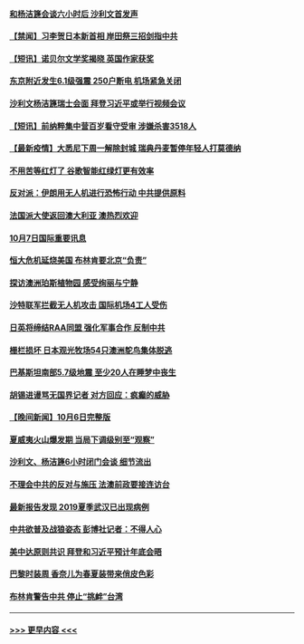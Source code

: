 #### [和杨洁篪会谈六小时后 沙利文首发声](../pages/prog202/a103237115.md?t=10080351) 
#### [【禁闻】习李贺日本新首相 岸田祭三招剑指中共](../pages/prog202/a103237000.md?t=10080351) 
#### [【短讯】诺贝尔文学奖揭晓 英国作家获奖](../pages/prog202/a103237055.md?t=10080351) 
#### [东京附近发生6.1级强震 250户断电 机场紧急关闭](../pages/prog202/a103236945.md?t=10080351) 
#### [沙利文杨洁篪瑞士会面 拜登习近平或举行视频会议](../pages/prog202/a103237005.md?t=10080351) 
#### [【短讯】前纳粹集中营百岁看守受审 涉嫌杀害3518人](../pages/prog202/a103237007.md?t=10080351) 
#### [【最新疫情】大悉尼下周一解除封城 瑞典丹麦暂停年轻人打莫德纳](../pages/prog202/a103236988.md?t=10080351) 
#### [不用苦等红灯了 谷歌智能红绿灯更有效率](../pages/prog202/a103236956.md?t=10080351) 
#### [反对派：伊朗用无人机进行恐怖行动 中共提供原料](../pages/prog202/a103236768.md?t=10080351) 
#### [法国派大使返回澳大利亚 澳热烈欢迎](../pages/prog202/a103236765.md?t=10080351) 
#### [10月7日国际重要讯息](../pages/prog202/a103236710.md?t=10080351) 
#### [恒大危机延烧美国 布林肯要北京“负责”](../pages/prog202/a103236689.md?t=10080351) 
#### [探访澳洲珀斯植物园  感受绚丽与宁静](../pages/prog202/a103236704.md?t=10080351) 
#### [沙特联军拦截无人机攻击 国际机场4工人受伤](../pages/prog202/a103236565.md?t=10080351) 
#### [日英将缔结RAA同盟 强化军事合作 反制中共](../pages/prog202/a103236564.md?t=10080351) 
#### [栅栏损坏 日本观光牧场54只澳洲鸵鸟集体脱逃](../pages/prog202/a103236554.md?t=10080351) 
#### [巴基斯坦南部5.7级地震 至少20人在睡梦中丧生](../pages/prog202/a103236527.md?t=10080351) 
#### [胡锡进谩骂无国界记者 对方回应：疯癫的威胁](../pages/prog202/a103236210.md?t=10080351) 
#### [【晚间新闻】10月6日完整版](../pages/prog202/a103236401.md?t=10080351) 
#### [夏威夷火山爆发期 当局下调级别至“观察”](../pages/prog202/a103236238.md?t=10080351) 
#### [沙利文、杨洁篪6小时闭门会谈 细节流出](../pages/prog202/a103236464.md?t=10080351) 
#### [不理会中共的反对与施压 法澳前政要接连访台](../pages/prog202/a103236315.md?t=10080351) 
#### [最新报告发现 2019夏季武汉已出现病例](../pages/prog202/a103235058.md?t=10080351) 
#### [中共欲普及战狼姿态 彭博社记者：不得人心](../pages/prog202/a103236208.md?t=10080351) 
#### [美中达原则共识 拜登和习近平预计年底会晤](../pages/prog202/a103236090.md?t=10080351) 
#### [巴黎时装周 香奈儿为春夏装带来俏皮色彩](../pages/prog202/a103236151.md?t=10080351) 
#### [布林肯警告中共 停止“挑衅”台湾](../pages/prog202/a103236153.md?t=10080351) 

----
#### [ >>> 更早内容 <<< ](../indexes/prog202-earlier.md)
